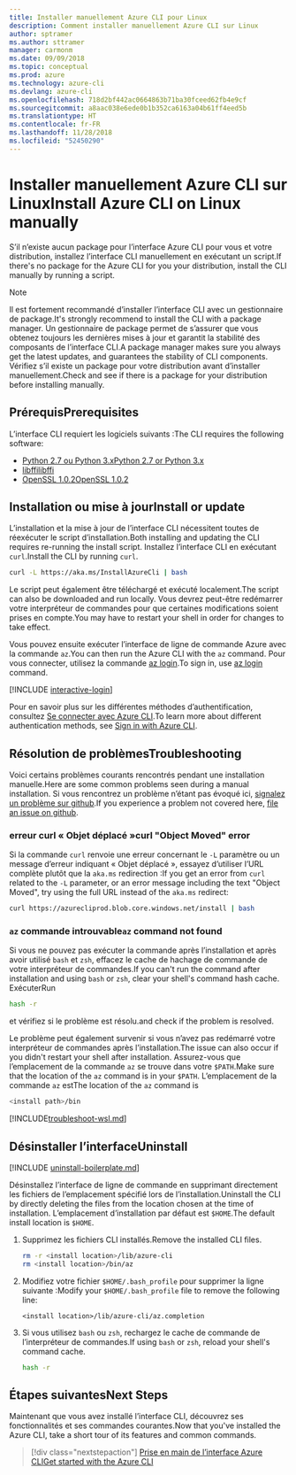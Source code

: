 ```yaml
---
title: Installer manuellement Azure CLI pour Linux
description: Comment installer manuellement Azure CLI sur Linux
author: sptramer
ms.author: sttramer
manager: carmonm
ms.date: 09/09/2018
ms.topic: conceptual
ms.prod: azure
ms.technology: azure-cli
ms.devlang: azure-cli
ms.openlocfilehash: 718d2bf442ac0664863b71ba30fceed62fb4e9cf
ms.sourcegitcommit: a8aac038e6ede0b1b352ca6163a04b61ff4eed5b
ms.translationtype: HT
ms.contentlocale: fr-FR
ms.lasthandoff: 11/28/2018
ms.locfileid: "52450290"
---
```

# <a name="install-azure-cli-on-linux-manually"></a><span data-ttu-id="5ffc6-103">Installer manuellement Azure CLI sur Linux</span><span class="sxs-lookup"><span data-stu-id="5ffc6-103">Install Azure CLI on Linux manually</span></span>

<span data-ttu-id="5ffc6-104">S’il n’existe aucun package pour l’interface Azure CLI pour vous et votre distribution, installez l’interface CLI manuellement en exécutant un script.</span><span class="sxs-lookup"><span data-stu-id="5ffc6-104">If there's no package for the Azure CLI for you your distribution, install the CLI manually by running a script.</span></span>

> [!NOTE]
> <span data-ttu-id="5ffc6-105">Il est fortement recommandé d’installer l’interface CLI avec un gestionnaire de package.</span><span class="sxs-lookup"><span data-stu-id="5ffc6-105">It's strongly recommend to install the CLI with a package manager.</span></span> <span data-ttu-id="5ffc6-106">Un gestionnaire de package permet de s’assurer que vous obtenez toujours les dernières mises à jour et garantit la stabilité des composants de l’interface CLI.</span><span class="sxs-lookup"><span data-stu-id="5ffc6-106">A package manager makes sure you always get the latest updates, and guarantees the stability of CLI components.</span></span> <span data-ttu-id="5ffc6-107">Vérifiez s’il existe un package pour votre distribution avant d’installer manuellement.</span><span class="sxs-lookup"><span data-stu-id="5ffc6-107">Check and see if there is a package for your distribution before installing manually.</span></span>

## <a name="prerequisites"></a><span data-ttu-id="5ffc6-108">Prérequis</span><span class="sxs-lookup"><span data-stu-id="5ffc6-108">Prerequisites</span></span>

<span data-ttu-id="5ffc6-109">L’interface CLI requiert les logiciels suivants :</span><span class="sxs-lookup"><span data-stu-id="5ffc6-109">The CLI requires the following software:</span></span>

* [<span data-ttu-id="5ffc6-110">Python 2.7 ou Python 3.x</span><span class="sxs-lookup"><span data-stu-id="5ffc6-110">Python 2.7 or Python 3.x</span></span>](https://www.python.org/downloads/)
* [<span data-ttu-id="5ffc6-111">libffi</span><span class="sxs-lookup"><span data-stu-id="5ffc6-111">libffi</span></span>](https://sourceware.org/libffi/)
* [<span data-ttu-id="5ffc6-112">OpenSSL 1.0.2</span><span class="sxs-lookup"><span data-stu-id="5ffc6-112">OpenSSL 1.0.2</span></span>](https://www.openssl.org/source/)

## <a name="install-or-update"></a><span data-ttu-id="5ffc6-113">Installation ou mise à jour</span><span class="sxs-lookup"><span data-stu-id="5ffc6-113">Install or update</span></span>

<span data-ttu-id="5ffc6-114">L’installation et la mise à jour de l’interface CLI nécessitent toutes de réexécuter le script d’installation.</span><span class="sxs-lookup"><span data-stu-id="5ffc6-114">Both installing and updating the CLI requires re-running the install script.</span></span> <span data-ttu-id="5ffc6-115">Installez l’interface CLI en exécutant `curl`.</span><span class="sxs-lookup"><span data-stu-id="5ffc6-115">Install the CLI by running `curl`.</span></span>

```bash
curl -L https://aka.ms/InstallAzureCli | bash
```

<span data-ttu-id="5ffc6-116">Le script peut également être téléchargé et exécuté localement.</span><span class="sxs-lookup"><span data-stu-id="5ffc6-116">The script can also be downloaded and run locally.</span></span> <span data-ttu-id="5ffc6-117">Vous devrez peut-être redémarrer votre interpréteur de commandes pour que certaines modifications soient prises en compte.</span><span class="sxs-lookup"><span data-stu-id="5ffc6-117">You may have to restart your shell in order for changes to take effect.</span></span>

<span data-ttu-id="5ffc6-118">Vous pouvez ensuite exécuter l’interface de ligne de commande Azure avec la commande `az`.</span><span class="sxs-lookup"><span data-stu-id="5ffc6-118">You can then run the Azure CLI with the `az` command.</span></span> <span data-ttu-id="5ffc6-119">Pour vous connecter, utilisez la commande [az login](/cli/azure/reference-index#az-login).</span><span class="sxs-lookup"><span data-stu-id="5ffc6-119">To sign in, use [az login](/cli/azure/reference-index#az-login) command.</span></span>

[!INCLUDE [interactive-login](includes/interactive-login.md)]

<span data-ttu-id="5ffc6-120">Pour en savoir plus sur les différentes méthodes d’authentification, consultez [Se connecter avec Azure CLI](authenticate-azure-cli.md).</span><span class="sxs-lookup"><span data-stu-id="5ffc6-120">To learn more about different authentication methods, see [Sign in with Azure CLI](authenticate-azure-cli.md).</span></span>

## <a name="troubleshooting"></a><span data-ttu-id="5ffc6-121">Résolution de problèmes</span><span class="sxs-lookup"><span data-stu-id="5ffc6-121">Troubleshooting</span></span>

<span data-ttu-id="5ffc6-122">Voici certains problèmes courants rencontrés pendant une installation manuelle.</span><span class="sxs-lookup"><span data-stu-id="5ffc6-122">Here are some common problems seen during a manual installation.</span></span> <span data-ttu-id="5ffc6-123">Si vous rencontrez un problème n’étant pas évoqué ici, [signalez un problème sur github](https://github.com/Azure/azure-cli/issues).</span><span class="sxs-lookup"><span data-stu-id="5ffc6-123">If you experience a problem not covered here, [file an issue on github](https://github.com/Azure/azure-cli/issues).</span></span>

### <a name="curl-object-moved-error"></a><span data-ttu-id="5ffc6-124">erreur curl « Objet déplacé »</span><span class="sxs-lookup"><span data-stu-id="5ffc6-124">curl "Object Moved" error</span></span>

<span data-ttu-id="5ffc6-125">Si la commande `curl` renvoie une erreur concernant le `-L` paramètre ou un message d’erreur indiquant « Objet déplacé », essayez d’utiliser l’URL complète plutôt que la `aka.ms` redirection :</span><span class="sxs-lookup"><span data-stu-id="5ffc6-125">If you get an error from `curl` related to the `-L` parameter, or an error message including the text "Object Moved", try using the full URL instead of the `aka.ms` redirect:</span></span>

```bash
curl https://azurecliprod.blob.core.windows.net/install | bash
```

### <a name="az-command-not-found"></a><span data-ttu-id="5ffc6-126">`az` commande introuvable</span><span class="sxs-lookup"><span data-stu-id="5ffc6-126">`az` command not found</span></span>

<span data-ttu-id="5ffc6-127">Si vous ne pouvez pas exécuter la commande après l’installation et après avoir utilisé `bash` et `zsh`, effacez le cache de hachage de commande de votre interpréteur de commandes.</span><span class="sxs-lookup"><span data-stu-id="5ffc6-127">If you can't run the command after installation and using `bash` or `zsh`, clear your shell's command hash cache.</span></span> <span data-ttu-id="5ffc6-128">Exécuter</span><span class="sxs-lookup"><span data-stu-id="5ffc6-128">Run</span></span>

```bash
hash -r
```

<span data-ttu-id="5ffc6-129">et vérifiez si le problème est résolu.</span><span class="sxs-lookup"><span data-stu-id="5ffc6-129">and check if the problem is resolved.</span></span>

<span data-ttu-id="5ffc6-130">Le problème peut également survenir si vous n’avez pas redémarré votre interpréteur de commandes après l’installation.</span><span class="sxs-lookup"><span data-stu-id="5ffc6-130">The issue can also occur if you didn't restart your shell after installation.</span></span> <span data-ttu-id="5ffc6-131">Assurez-vous que l’emplacement de la commande `az` se trouve dans votre `$PATH`.</span><span class="sxs-lookup"><span data-stu-id="5ffc6-131">Make sure that the location of the `az` command is in your `$PATH`.</span></span> <span data-ttu-id="5ffc6-132">L’emplacement de la commande `az` est</span><span class="sxs-lookup"><span data-stu-id="5ffc6-132">The location of the `az` command is</span></span>

```bash
<install path>/bin
```

[!INCLUDE[troubleshoot-wsl.md](includes/troubleshoot-wsl.md)]

## <a name="uninstall"></a><span data-ttu-id="5ffc6-133">Désinstaller l’interface</span><span class="sxs-lookup"><span data-stu-id="5ffc6-133">Uninstall</span></span>

[!INCLUDE [uninstall-boilerplate.md](includes/uninstall-boilerplate.md)]

<span data-ttu-id="5ffc6-134">Désinstallez l’interface de ligne de commande en supprimant directement les fichiers de l’emplacement spécifié lors de l’installation.</span><span class="sxs-lookup"><span data-stu-id="5ffc6-134">Uninstall the CLI by directly deleting the files from the location chosen at the time of installation.</span></span> <span data-ttu-id="5ffc6-135">L’emplacement d’installation par défaut est `$HOME`.</span><span class="sxs-lookup"><span data-stu-id="5ffc6-135">The default install location is `$HOME`.</span></span>

1. <span data-ttu-id="5ffc6-136">Supprimez les fichiers CLI installés.</span><span class="sxs-lookup"><span data-stu-id="5ffc6-136">Remove the installed CLI files.</span></span>

   ```bash
   rm -r <install location>/lib/azure-cli
   rm <install location>/bin/az
   ```

2. <span data-ttu-id="5ffc6-137">Modifiez votre fichier `$HOME/.bash_profile` pour supprimer la ligne suivante :</span><span class="sxs-lookup"><span data-stu-id="5ffc6-137">Modify your `$HOME/.bash_profile` file to remove the following line:</span></span>

   ```text
   <install location>/lib/azure-cli/az.completion
   ```

3. <span data-ttu-id="5ffc6-138">Si vous utilisez `bash` ou `zsh`, rechargez le cache de commande de l’interpréteur de commandes.</span><span class="sxs-lookup"><span data-stu-id="5ffc6-138">If using `bash` or `zsh`, reload your shell's command cache.</span></span>

   ```bash
   hash -r
   ```

## <a name="next-steps"></a><span data-ttu-id="5ffc6-139">Étapes suivantes</span><span class="sxs-lookup"><span data-stu-id="5ffc6-139">Next Steps</span></span>

<span data-ttu-id="5ffc6-140">Maintenant que vous avez installé l’interface CLI, découvrez ses fonctionnalités et ses commandes courantes.</span><span class="sxs-lookup"><span data-stu-id="5ffc6-140">Now that you've installed the Azure CLI, take a short tour of its features and common commands.</span></span>

> [!div class="nextstepaction"]
> [<span data-ttu-id="5ffc6-141">Prise en main de l’interface Azure CLI</span><span class="sxs-lookup"><span data-stu-id="5ffc6-141">Get started with the Azure CLI</span></span>](get-started-with-azure-cli.md)
